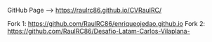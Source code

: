 GitHub Page --> https://raulrc86.github.io/CVRaulRC/

Fork 1: https://github.com/RaulRC86/enriqueojedao.github.io
Fork 2: https://github.com/RaulRC86/Desafio-Latam-Carlos-Vilaplana-
